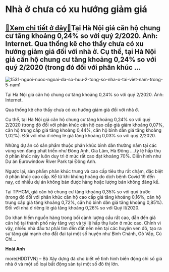 Nhà ở chưa có xu hướng giảm giá
===============================

[:gift:Xem chi tiết ở đây:gift:](https://hddtvn.com/nha-o-chua-co-xu-huong-giam-gia/)Tại Hà Nội giá căn hộ chung cư tăng khoảng 0,24% so với quý 2/2020. Ảnh: Internet. Qua thống kê cho thấy chưa có xu hướng giảm giá đối với nhà ở. Cụ thể, tại Hà Nội giá căn hộ chung cư tăng khoảng 0,24% so với quý 2/2020 (trong đó đối với phân khúc …
----------------------------------------------------------------------------------------------------------------------------------------------------------------------------------------------------------------------------------------------------------





![1531-nguoi-nuoc-ngoai-da-so-huu-2-tong-so-nha-o-tai-viet-nam-trong-5-nam1](https://hddtvn.com/wp-content/uploads/2021/01/1531_nguoi-nuoc-ngoai-da-so-huu-2-tong-so-nha-o-tai-viet-nam-trong-5-nam1.jpg "Nhà ở chưa có xu hướng giảm giá")


Tại Hà Nội giá căn hộ chung cư tăng khoảng 0,24% so với quý 2/2020. Ảnh: Internet.



Qua thống kê cho thấy chưa có xu hướng giảm giá đối với nhà ở.


Cụ thể, tại Hà Nội giá căn hộ chung cư tăng khoảng 0,24% so với quý 2/2020 (trong đó đối với phân khúc căn hộ cao cấp giá giảm khoảng 0,07%, căn hộ trung cấp giá tăng khoảng 0,44%, căn hộ bình dân giá tăng khoảng 1,02%). Đối với nhà ở riêng lẻ giá tăng khoảng 0,03% so với quý 2/2020.


Những dự án có sản phẩm thuộc phân khúc bình dân thường nằm tại các vùng ven đang phát triển như Đông Anh, Gia Lâm, Hà Đông ….tỷ lệ hấp thụ ở phân khúc này luôn duy trì ở mức rất cao đạt khoảng 70%. Điển hình như Dự án Eurowindow River Park tại Đông Anh.


Ngược lại, sản phẩm phân khúc trung và cao cấp tiêu thụ rất chậm, đặc biệt ở phân khúc cao cấp. Kể từ khi khủng hoảng do dịch bệnh Covid 19 đến nay, có nhiều dự án không bán được hàng hoặc lượng bán không đáng kể.


Tại TPHCM, giá căn hộ chung cư tăng khoảng 0,35% so với quý trước (trong đó đối với phân khúc căn hộ cao cấp giá tăng khoảng 0,16%, căn hộ trung cấp giá tăng khoảng 0,72%, căn hộ bình dân giá tăng khoảng 0,85%). Đối với nhà ở riêng lẻ giá tăng khoảng 0,26% so với Quý II/2020.


Do khan hiếm nguồn hàng trong bối cảnh lượng cầu rất cao, dẫn đến giá căn hộ tại thành phố này tăng vọt và tỷ lệ hấp thụ luôn ở mức cao. Chính vì vậy, nhiều nhà đầu tư phải tìm đến đất nền nên tại các huyện ven đô, tạo ra sự tăng giá mạnh cho đất đai tại một số huyện như Bình Chánh, Gò Vấp, Củ Chi…




**Hoài Anh**



more(HDDTVN) – Bộ Xây dựng đã cho biết về tình hình biến động chỉ số giá nhà ở và một số loại bất động sản tại một số đô thị lớn.

